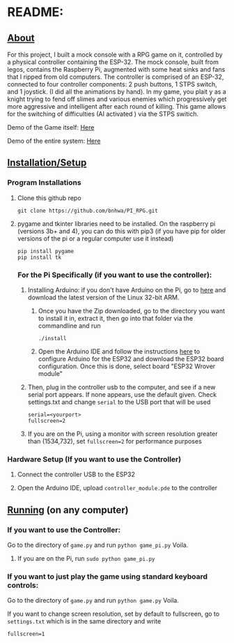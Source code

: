 # README:



## <u>About</u>

For this project, I built a mock console with a RPG game on it, controlled by a physical controller containing the ESP-32. The mock console, built from legos, contains the Raspberry Pi, augmented with some heat sinks and fans that I ripped from old computers. The controller is comprised of an ESP-32, connected to four controller components: 2 push buttons, 1 STPS switch, and 1 joystick. (I did all the animations by hand). In my game, you plait y as a knight trying to fend off slimes and various enemies which progressively get more aggressive and intelligent after each round of killing. This game allows for the switching of difficulties (AI activated ) via the STPS switich.

Demo of the Game itself: [Here](https://youtu.be/SlNXs4tczDE)

Demo of the entire system: [Here](https://youtu.be/mUy6cqfgYxU)





## <u>Installation/Setup</u>

### Program Installations

1. Clone this github repo

   ```
   git clone https://github.com/bnhwa/PI_RPG.git
   ```

   

2. pygame and tkinter libraries need to be installed. On the raspberry pi (versions 3b+ and 4), you can do this with pip3 (if you have pip for older versions of the pi or a regular computer use it instead)

   ```
   pip install pygame
   pip install tk
   
   ```

   ### For the Pi Specifically (if you want to use the controller): 

   1. Installing Arduino: if you don't have Arduino on the Pi, go to [here](https://www.arduino.cc/en/software) and download the latest version of the Linux 32-bit ARM. 

      1. Once you have the Zip downloaded, go to the directory you want to install it in, extract it, then go into that folder via the commandline and run

         ```
         ./install
         ```

         

      2. Open the Arduino IDE and follow the instructions [here](https://randomnerdtutorials.com/getting-started-with-esp32/) to configure Arduino for the ESP32 and download the ESP32 board configuration. Once this is done, select board "ESP32 Wrover module"

   2. Then, plug in the controller usb to the computer, and see if a new serial port appears. If none appears, use the default given. Check settings.txt and change `serial` to the USB port that will be used

      ```
      serial=<yourport>
      fullscreen=2
      ```

   3. If you are on the Pi, using a monitor with screen resolution greater than (1534,732), set `fullscreen=2` for performance purposes


### Hardware Setup (If you want to use the Controller)

1. Connect the controller USB to the ESP32

2. Open the Arduino IDE, upload `controller_module.pde` to the controller

   

## <u>Running</u> (on any computer)

### If you want to use the Controller:

Go to the directory of `game.py` and run `python game_pi.py` Voila.

1. If you are on the Pi, run `sudo python game_pi.py`

### If you want to just play the game using standard keyboard controls:

Go to the directory of `game.py` and run `python game.py` Voila.

If you want to change screen resolution, set by default to fullscreen, go to `settings.txt` which is in the same directory and write

```
fullscreen=1
```

